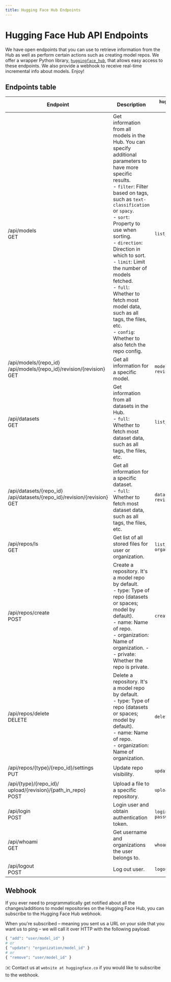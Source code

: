```yaml
---
title: Hugging Face Hub Endpoints
---
```


# Hugging Face Hub API Endpoints


We have open endpoints that you can use to retrieve information from the Hub as well as perform certain actions such as creating model repos. We offer a wrapper Python library, [`huggingface_hub`](https://github.com/huggingface/huggingface_hub), that allows easy access to these endpoints. We also provide a webhook to receive real-time incremental info about models. Enjoy!


## Endpoints table

| Endpoint                                                                         | Description                                                                                                                                                                                                                                                                                                                                                                                                                                                                       | `huggingface_hub` `HfApi` method       | Payload                                                                                                                                  |
| -------------------------------------------------------------------------------- | --------------------------------------------------------------------------------------------------------------------------------------------------------------------------------------------------------------------------------------------------------------------------------------------------------------------------------------------------------------------------------------------------------------------------------------------------------------------------------- | -------------------------------------- | ---------------------------------------------------------------------------------------------------------------------------------------- |
| /api/models  <br/>  GET                                                          | Get information from all models in the Hub. You can specify additional parameters to have more specific results.  <br/>- `filter`: Filter based on tags, such as `text-classification` or `spacy`.<br/>- `sort`: Property to use when sorting. <br/>- `direction`: Direction in which to sort. <br/>- `limit`: Limit the number of models fetched. <br/>- `full`: Whether to fetch most model data, such as all tags, the files, etc. <br/>- `config`: Whether to also fetch the repo config. | `list_models()`                        | ```params= {   "filter":"filter", "full":"full", "sort": "sort",   "direction": "direction",   "limit": "limit",   "config": "config" }```                   |
| /api/models/{repo_id} <br/> /api/models/{repo_id}/revision/{revision} <br/>  GET | Get all information for a specific model.                                                                                                                                                                                                                                                                                                                                                                                                                                         | `model_info(repo_id, revision)`        | ```headers = { "authorization" :  "Bearer $token" }```                                                                                     |
| /api/datasets  <br/>  GET                                                        | Get information from all datasets in the Hub. <br/>- `full`: Whether to fetch most dataset data, such as all tags, the files, etc.                                                                                                                                                                                                                                                                                                                                                | `list_datasets()`                      | ```params= { "full" : "full" }```                   |
| /api/datasets/{repo_id} <br/> /api/datasets/{repo_id}/revision/{revision} <br/>  GET | Get all information for a specific dataset.  <br/>- `full`: Whether to fetch most dataset data, such as all tags, the files, etc.                                                                                                                                                                                                                                                                                                                                             | `dataset_info(repo_id, revision)`        | ```headers = { "authorization" :  "Bearer $token", "full" : "full"  }```                                                                                     |
| /api/repos/ls <br/>  GET                                                         | Get list of all stored files for user or organization.                                                                                                                                                                                                                                                                                                                                                                                                                               | `list_repos_objs(token, organization)` | ```headers = { "authorization" :  "Bearer $token" }``` <br/>```params= {   "organization":"organization"}```                                   |
| /api/repos/create  <br/>  POST                                                   | Create a repository. It's a model repo by default. <br> -         type: Type of repo (datasets or spaces; model by default). <br> - name: Name of repo. <br> - organization: Name of organization. - <br> - private: Whether the repo is private.                                                                                                                                                                                                                                 | `create_repo()`                        | ```headers = { authorization :  "Bearer $token" }``` <br/>```json= {"type":"type", "name":"name", "organization":"organization", "private":"private"}``` |
| /api/repos/delete  <br/> DELETE                                                  | Delete a repository. It's a model repo by default. <br> -         type: Type of repo (datasets or spaces; model by default). <br> - name: Name of repo. <br> - organization: Name of organization.                                                                                                                                                                                                                                                                                | `delete_repo()`                        | ```headers = { "authorization" :  "Bearer $token" }``` <br/>```json= {"type":"type", "name":"name", "organization":"organization"}```                  |
| /api/repos/{type}/{repo_id}/settings <br/> PUT                                   | Update repo visibility.                                                                                                                                                                                                                                                                                                                                                                                                                                                           | `update_repo_visibility()`             | ```headers = { "authorization" :  "Bearer $token" }``` <br/>```json= {"private":"private"}```                                                  |
| /api/{type}/{repo_id}/ <br/>  upload/{revision}/{path_in_repo} <br/>  POST       | Upload a file to a specific repository.                                                                                                                                                                                                                                                                                                                                                                                                                                           | `upload_file()`                        | ```headers = { "authorization" :  "Bearer $token" }``` <br/>```"data"="bytestream"```                                                          |
| /api/login <br/>  POST                                                           | Login user and obtain authentication token.                                                                                                                                                                                                                                                                                                                                                                                                                                       | `login(username, password)`            | ```json = { "username" :  "username", "password": "password" }```                                                                                | Get username and organizations the user belongs to.
| /api/whoami  <br/> GET                                                           | Get username and organizations the user belongs to.                                                                                                                                                                                                                                                                                                                                                                                                                               | `whoami(token)`                        | ```headers = { "authorization" :  "Bearer $token" }```                                                                                     |
/api/logout  <br/>                 POST                                          | Log out user.                                                                                                                                                                                                                                                                                                                                                                                                                                                                     | `logout(token)`                        | ```headers = { "authorization" :  "Bearer $token" }```                                                                                     |

## Webhook

If you ever need to programmatically get notified about all the changes/additions to model repositories on the Hugging Face Hub, you can subscribe to the Hugging Face Hub webhook.

When you're subscribed – meaning you sent us a URL on your side that you want us to ping – we will call it over HTTP with the following payload:

```python
{ "add": "user/model_id" }
# or
{ "update": "organization/model_id" }
# or
{ "remove": "user/model_id" }
```

✉️ Contact us at `website at huggingface.co` if you would like to subscribe to the webhook.
